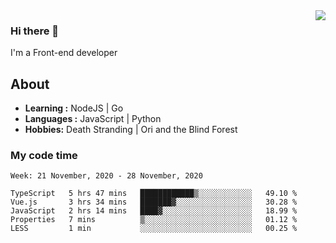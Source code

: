 <img align='right' src="https://github-readme-stats.vercel.app/api?username=strugglebak&show_icons=true">

### Hi there 👋

I'm a Front-end developer

## About

-  **Learning :** NodeJS | Go
-  **Languages :** JavaScript | Python
-  **Hobbies:** Death Stranding | Ori and the Blind Forest

### My code time

<!--START_SECTION:waka-->
```text
Week: 21 November, 2020 - 28 November, 2020

TypeScript   5 hrs 47 mins   ████████████▒░░░░░░░░░░░░   49.10 % 
Vue.js       3 hrs 34 mins   ███████▓░░░░░░░░░░░░░░░░░   30.28 % 
JavaScript   2 hrs 14 mins   ████▓░░░░░░░░░░░░░░░░░░░░   18.99 % 
Properties   7 mins          ▒░░░░░░░░░░░░░░░░░░░░░░░░   01.12 % 
LESS         1 min           ░░░░░░░░░░░░░░░░░░░░░░░░░   00.25 % 
```
<!--END_SECTION:waka-->
